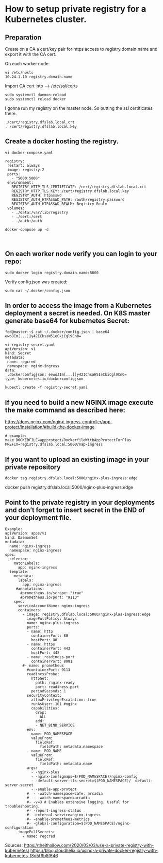 # How to setup private registry for a Kubernetes cluster.

## Preparation

Create on a CA a cert/key pair for https access to registry.domain.name and export it with the CA cert.

On each worker node:

    vi /etc/hosts
    10.24.1.10 registry.domain.name

Import CA cert into --> /etc/ssl/certs

    sudo systemctl daemon-reload
    sudo systemctl reload docker

 
I gonna run my registry on the master node. So putting the ssl certificates there.

    ./cert/registry.dfslab.local.crt
    . /cert/registry.dfslab.local.key

## Create a docker hosting the registry.

	vi docker-compose.yaml

    registry:
     restart: always
     image: registry:2
     ports:
       - "5000:5000"
     environment:
       REGISTRY_HTTP_TLS_CERTIFICATE: /cert/registry.dfslab.local.crt
       REGISTRY_HTTP_TLS_KEY: /cert/registry.dfslab.local.key
       REGISTRY_AUTH: htpasswd
       REGISTRY_AUTH_HTPASSWD_PATH: /auth/registry.password
       REGISTRY_AUTH_HTPASSWD_REALM: Registry Realm
     volumes:
       - ./data:/var/lib/registry
       - ./cert:/cert
       - ./auth:/auth

	docker-compose up -d

 
## On each worker node verify you can login to your repo:

    sudo docker login registry.domain.name:5000
 
Verify config.json was created:

    sudo cat ~/.docker/config.json

## In order to access the image from a Kubernetes deployment a secret is needed. On K8S master generate base64 for kubernetes Secret:

    fod@master:~$ cat ~/.docker/config.json | base64
    ewoJIm[...]]y42IChsaW51eCkiCgl9Cn0=

    vi registry-secret.yaml
    apiVersion: v1
    kind: Secret
    metadata:
     name: regcred
     namespace: nginx-ingress
    data:
     .dockerconfigjson: eewoJIm[...]]y42IChsaW51eCkiCgl9Cn0=
    type: kubernetes.io/dockerconfigjson

	kubectl create -f registry-secret.yaml

## If you need to build a new NGINX image execute the make command as described here:
https://docs.nginx.com/nginx-ingress-controller/app-protect/installation/#build-the-docker-image

    # example:
    make DOCKERFILE=appprotect/DockerfileWithAppProtectForPlus PREFIX=registry.dfslab.local:5000/nap-ingress

## If you want to upload an existing image in your private repository

	docker tag registry.dfslab.local:5000/nginx-plus-ingress:edge
docker push registry.dfslab.local:5000/nginx-plus-ingress:edge

## Point to the private registry in your deployments and don’t forget to insert secret in the END of your deployment file.

    Example:
    apiVersion: apps/v1
    kind: DaemonSet
    metadata:
      name: nginx-ingress
      namespace: nginx-ingress
    spec:
      selector:
        matchLabels:
          app: nginx-ingress
      template:
        metadata:
          labels:
            app: nginx-ingress
         #annotations:
           #prometheus.io/scrape: "true"
           #prometheus.io/port: "9113"
        spec:
          serviceAccountName: nginx-ingress
          containers:
            - image: registry.dfslab.local:5000/nginx-plus-ingress:edge
              imagePullPolicy: Always
              name: nginx-plus-ingress
              ports:
              - name: http
                containerPort: 80
                hostPort: 80
              - name: https
                containerPort: 443
                hostPort: 443
              - name: readiness-port
                containerPort: 8081
            #- name: prometheus
              #containerPort: 9113
              readinessProbe:
                httpGet:
                  path: /nginx-ready
                  port: readiness-port
                periodSeconds: 1
              securityContext:
                allowPrivilegeEscalation: true
                runAsUser: 101 #nginx
                capabilities:
                  drop:
                  - ALL
                  add:
                  - NET_BIND_SERVICE
              env:
              - name: POD_NAMESPACE
                valueFrom:
                  fieldRef:
                    fieldPath: metadata.namespace
              - name: POD_NAME
                valueFrom:
                  fieldRef:
                    fieldPath: metadata.name
              args:
                - -nginx-plus
                - -nginx-configmaps=$(POD_NAMESPACE)/nginx-config
                - -default-server-tls-secret=$(POD_NAMESPACE)/  default-server-secret
                - -enable-app-protect
              #  - -watch-namespace=cafe, arcadia
              #  - -watch-namespace=arcadia        
              #- -v=3 # Enables extensive logging. Useful for   troubleshooting.
              #- -report-ingress-status
              #- -external-service=nginx-ingress
              #- -enable-prometheus-metrics
              #- -global-configuration=$(POD_NAMESPACE)/nginx-configuration
          imagePullSecrets:
            - name: regcred
 

Sources:
https://theithollow.com/2020/03/03/use-a-private-registry-with-kubernetes/
https://blog.cloudhelix.io/using-a-private-docker-registry-with-kubernetes-f8d5f6b8f646

